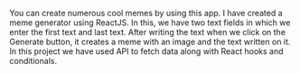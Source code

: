 You can create numerous cool memes by using this app.
I have created a meme generator using ReactJS. In this, we have two text fields in which we enter the first text and last text. After writing the text when we click on the Generate button, it creates a meme with an image and the text written on it.
In this project we have used API to fetch data along with React hooks and conditionals.
